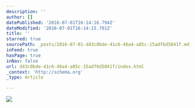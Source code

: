 ```yaml
---
description: ''
author: []
datePublished: '2016-07-01T16:14:16.794Z'
dateModified: '2016-07-01T16:14:15.701Z'
title: ''
starred: true
sourcePath: _posts/2016-07-01-d43c0bde-41c6-46a4-a85c-15adf6d5041f.md
inFeed: true
hasPage: true
inNav: false
url: d43c0bde-41c6-46a4-a85c-15adf6d5041f/index.html
_context: 'http://schema.org'
_type: Article

---
```

![](https://the-grid-user-content.s3-us-west-2.amazonaws.com/7f003792-6ec3-436e-96e0-bea1a46a6a25.jpg)